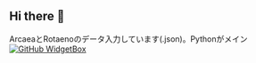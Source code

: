 ## Hi there 👋
ArcaeaとRotaenoのデータ入力しています(.json)。Pythonがメイン
[![GitHub WidgetBox](https://github-widgetbox.vercel.app/api/skills?languages=js,java,python,html,css,csharp,json,postgresql,mysql)](https://github.com/Jurredr/github-widgetbox)

<!--
**Mattyakyou/Mattyakyou** is a ✨ _special_ ✨ repository because its `README.md` (this file) appears on your GitHub profile.

Here are some ideas to get you started:

- 🔭 I’m currently working on ...
- 🌱 I’m currently learning ...
- 👯 I’m looking to collaborate on ...
- 🤔 I’m looking for help with ...
- 💬 Ask me about ...
- 📫 How to reach me: ...
- 😄 Pronouns: ...
- ⚡ Fun fact: ...
-->

